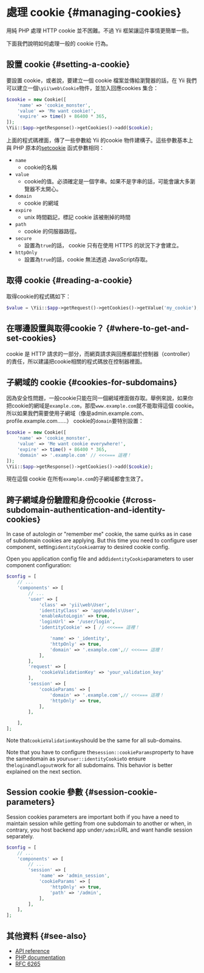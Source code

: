 # 處理 cookie {#managing-cookies}

用純 PHP 處理 HTTP cookie 並不困難。不過 Yii 框架讓這件事情更簡單一些。

下面我們說明如何處理一般的 cookie 行為。

## 設置 cookie {#setting-a-cookie}

要設置 cookie，或者說，要建立一個 cookie 檔案並傳給瀏覽器的話，在 Yii 我們可以建立一個`\yii\web\Cookie`物件，並加入回應cookies 集合：

```php
$cookie = new Cookie([
    'name' => 'cookie_monster',
    'value' => 'Me want cookie!',
    'expire' => time() + 86400 * 365,
]);
\Yii::$app->getResponse()->getCookies()->add($cookie);
```

上面的程式碼裡面，傳了一些參數給 Yii 的cookie 物件建構子。這些參數基本上與 PHP 原本的[setcookie](http://php.net/manual/en/function.setcookie.php) 函式參數相同：

* `name`
  * cookie的名稱
* `value`
  * cookie的值。必須確定是一個字串。如果不是字串的話，可能會讓大多瀏覽器不太開心。
* `domain`
  * cookie 的網域
* `expire`
  * unix 時間戳記，標記 cookie 該被刪掉的時間
* `path`
  * cookie 的伺服器路徑。
* `secure`
  * 設置為`true`的話， cookie 只有在使用 HTTPS 的狀況下才會建立。
* `httpOnly`
  * 設置為`true`的話，cookie 無法透過 JavaScript存取。

## 取得 cookie {#reading-a-cookie}

取得cookie的程式碼如下：

```php
$value = \Yii::$app->getRequest()->getCookies()->getValue('my_cookie');
```

## 在哪邊設置與取得cookie？ {#where-to-get-and-set-cookies}

cookie 是 HTTP 請求的一部分，而網頁請求與回應都屬於控制器（controller）的責任，所以建議把cookie相關的程式碼放在控制器裡面。

## 子網域的 cookie {#cookies-for-subdomains}

因為安全性問題，一般cookie只能在同一個網域裡面做存取。舉例來說，如果你把cookie的網域是`example.com`，那麼`www.example.com`就不能取得這個 cookie。所以如果我們需要使用子網域（像是admin.example.com、profile.example.com……） cookie的`domain`要特別設置：

```php
$cookie = new Cookie([
    'name' => 'cookie_monster',
    'value' => 'Me want cookie everywhere!',
    'expire' => time() + 86400 * 365,
    'domain' => '.example.com' // <<<=== 這裡！
]);
\Yii::$app->getResponse()->getCookies()->add($cookie);
```

現在這個 cookie 在所有`example.com`的子網域都會生效了。

## 跨子網域身份驗證和身份cookie {#cross-subdomain-authentication-and-identity-cookies}

In case of autologin or "remember me" cookie, the same quirks as in case of subdomain cookies are applying. But this time you need to configure user component, setting`identityCookie`array to desired cookie config.

Open you application config file and add`identityCookie`parameters to user component configuration:

```php
$config = [
    // ...
    'components' => [
        // ...
        'user' => [
            'class' => 'yii\web\User',
            'identityClass' => 'app\models\User',
            'enableAutoLogin' => true,
            'loginUrl' => '/user/login',
            'identityCookie' => [ // <<<=== 這裡！

                'name' => '_identity',
                'httpOnly' => true,
                'domain' => '.example.com',// <<<=== 這裡！
            ],
        ],
        'request' => [
            'cookieValidationKey' => 'your_validation_key'
        ],
        'session' => [
            'cookieParams' => [
                'domain' => '.example.com',// <<<=== 這裡！
                'httpOnly' => true,
            ],
        ],

    ],
];
```

Note that`cookieValidationKey`should be the same for all sub-domains.

Note that you have to configure the`session::cookieParams`property to have the samedomain as your`user::identityCookie`to ensure the`login`and`logout`work for all subdomains. This behavior is better explained on the next section.

## Session cookie 參數 {#session-cookie-parameters}

Session cookies parameters are important both if you have a need to maintain session while getting from one subdomain to another or when, in contrary, you host backend app under`/admin`URL and want handle session separately.

```php
$config = [
    // ...
    'components' => [
        // ...
        'session' => [
            'name' => 'admin_session',
            'cookieParams' => [
                'httpOnly' => true,
                'path' => '/admin',
            ],
        ],
    ],
];
```

## 其他資料 {#see-also}

* [API reference](http://stuff.cebe.cc/yii2docs/yii-web-cookie.html)
* [PHP documentation](http://php.net/manual/en/function.setcookie.php)
* [RFC 6265](http://www.faqs.org/rfcs/rfc6265.html)



